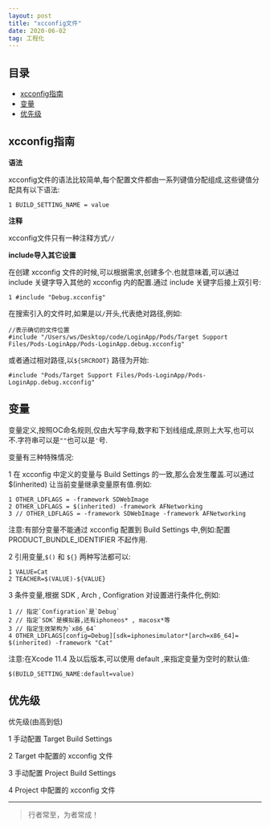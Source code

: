 ```yaml
---
layout: post
title: "xcconfig文件"
date: 2020-06-02
tag: 工程化
---
```







## 目录
- [xcconfig指南](#content1)   
- [变量](#content2)   
- [优先级](#content3)   







<!-- ************************************************ -->
## <a id="content1">xcconfig指南</a>

**语法**

xcconfig文件的语法比较简单,每个配置文件都由一系列键值分配组成,这些键值分配具有以下语法:

```
1 BUILD_SETTING_NAME = value
```

**注释**

xcconfig文件只有一种注释方式`//`


**include导入其它设置**


在创建 xcconfig 文件的时候,可以根据需求,创建多个.也就意味着,可以通过 include 关键字导入其他的 xcconfig 内的配置.通过 include 关键字后接上双引号:

```
1 #include "Debug.xcconfig"
```

在搜索引入的文件时,如果是以`/`开头,代表绝对路径,例如:

```
//表示确切的文件位置
#include "/Users/ws/Desktop/code/LoginApp/Pods/Target Support Files/Pods-LoginApp/Pods-LoginApp.debug.xcconfig"
```

或者通过相对路径,以`${SRCROOT}` 路径为开始:

```
#include "Pods/Target Support Files/Pods-LoginApp/Pods-LoginApp.debug.xcconfig"
```



<!-- ************************************************ -->
## <a id="content2">变量</a>

变量定义,按照OC命名规则,仅由大写字母,数字和下划线组成,原则上大写,也可以不.字符串可以是`""`也可以是`'`号.

变量有三种特殊情况:

1 在 xcconfig 中定义的变量与 Build Settings 的一致,那么会发生覆盖.可以通过 $(inherited) 让当前变量继承变量原有值.例如: 

```
1 OTHER_LDFLAGS = -framework SDWebImage
2 OTHER_LDFLAGS = $(inherited) -framework AFNetworking
3 // OTHER_LDFLAGS = -framework SDWebImage -framework AFNetworking
```

注意:有部分变量不能通过 xcconfig 配置到 Build Settings 中,例如:配置 PRODUCT_BUNDLE_IDENTIFIER 不起作用.

2 引用变量,`$()` 和 `${}` 两种写法都可以:

```
1 VALUE=Cat
2 TEACHER=$(VALUE)-${VALUE}
```

3  条件变量,根据 SDK , Arch , Configration 对设置进行条件化,例如:

```
1 // 指定`Configration`是`Debug`
2 // 指定`SDK`是模拟器,还有iphoneos* , macosx*等
3 // 指定生效架构为`x86_64`
4 OTHER_LDFLAGS[config=Debug][sdk=iphonesimulator*[arch=x86_64]= $(inherited) -framework "Cat"
```
注意:在Xcode 11.4 及以后版本,可以使用 default ,来指定变量为空时的默认值:

```
$(BUILD_SETTING_NAME:default=value)
```


<!-- ************************************************ -->
## <a id="content3">优先级</a>

优先级(由高到低)

1 手动配置 Target Build Settings 

2 Target 中配置的 xcconfig 文件

3  手动配置 Project Build Settings 

4 Project 中配置的 xcconfig 文件





----------
>  行者常至，为者常成！



